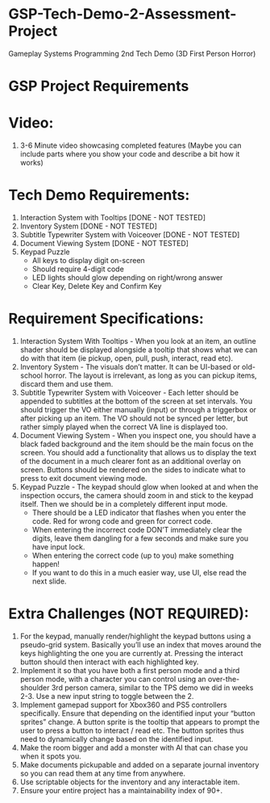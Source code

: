 # GSP-Tech-Demo-2-Assessment-Project
Gameplay Systems Programming 2nd Tech Demo (3D First Person Horror)

# GSP Project Requirements

# Video:
1. 3-6 Minute video showcasing completed features (Maybe you can include parts where you show your code and describe a bit how it works)

# Tech Demo Requirements:
1. Interaction System with Tooltips [DONE - NOT TESTED]
2. Inventory System [DONE - NOT TESTED]
3. Subtitle Typewriter System with Voiceover [DONE - NOT TESTED]
4. Document Viewing System [DONE - NOT TESTED]
5. Keypad Puzzle
   - All keys to display digit on-screen
   - Should require 4-digit code
   - LED lights should glow depending on right/wrong answer
   - Clear Key, Delete Key and Confirm Key

# Requirement Specifications:
1. Interaction System With Tooltips - When you look at an item, an outline shader should be displayed alongside a tooltip that shows what we can do with that item (ie pickup, open, pull, push, interact, read etc).
2. Inventory System - The visuals don’t matter. It can be UI-based or old-school horror. The layout is irrelevant, as long as you can pickup items, discard them and use them.
3. Subtitle Typewriter System with Voiceover - Each letter should be appended to subtitles at the bottom of the screen at set intervals. You should trigger the VO either manually (input) or through a triggerbox or after picking up an item. The VO should not be synced per letter, but rather simply played when the correct VA line is displayed too.
4. Document Viewing System - When you inspect one, you should have a black faded background and the item should be the main focus on the screen. You should add a functionality that allows us to display the text of the document in a much clearer font as an additional overlay on screen. Buttons should be rendered on the sides to indicate what to press to exit document viewing mode.
5. Keypad Puzzle - The keypad should glow when looked at and when the inspection occurs, the camera should zoom in and stick to the keypad itself. Then we should be in a completely different input mode.
   - There should be a LED indicator that flashes when you enter the code. Red for wrong code and green for correct code.
   - When entering the incorrect code DON’T immediately clear the digits, leave them dangling for a few seconds and make sure you have input lock.
   - When entering the correct code (up to you) make something happen!
   - If you want to do this in a much easier way, use UI, else read the next slide.

# Extra Challenges (NOT REQUIRED):
1. For the keypad, manually render/highlight the keypad buttons using a pseudo-grid system. Basically you’ll use an index that moves around the keys highlighting the one you are currently at. Pressing the interact button should then interact with each highlighted key.
2. Implement it so that you have both a first person mode and a third person mode, with a character you can control using an over-the-shoulder 3rd person camera, similar to the TPS demo we did in weeks 2-3. Use a new input string to toggle between the 2.
3. Implement gamepad support for Xbox360 and PS5 controllers specifically. Ensure that depending on the identified input your “button sprites” change. A button sprite is the tooltip that appears to prompt the user to press a button to interact / read etc. The button sprites thus need to dynamically change based on the identified input.
4. Make the room bigger and add a monster with AI that can chase you when it spots you.
5. Make documents pickupable and added on a separate journal inventory so you can read them at any time from anywhere.
6. Use scriptable objects for the inventory and any interactable item.
7. Ensure your entire project has a maintainability index of 90+.
